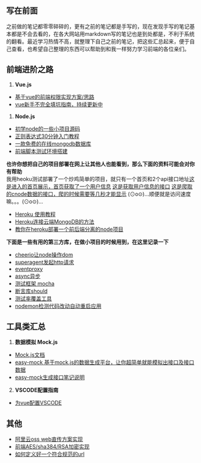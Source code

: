 ## 写在前面
之前做的笔记都零零碎碎的，更有之前的笔记都是手写的，现在发现手写的笔记基本都是不会去看的，在各大网站用markdown写的笔记也是到处都是，不利于系统的翻看。最近学习热情不高，就整理下自己之前的笔记，把这些汇总起来，便于自己查看，也希望自己整理的东西可以帮助到和我一样努力学习前端的各位亲们。

## 前端进阶之路

1. **Vue.js**
- [基于vue的前端权限实现方案/思路](https://github.com/44021987/vue-permission-control)
- [vue新手不完全填坑指南，持续更新中](https://github.com/44021987/mark/blob/master/vue.md)

1. **Node.js**
- [初学node的一些小项目源码](https://github.com/44021987/mark/blob/master/example/node)
- [正则表达式30分钟入门教程](http://www.cnblogs.com/deerchao/archive/2006/08/24/zhengzhe30fengzhongjiaocheng.html)
- [一款免费的在线mongodb数据库](https://mlab.com)
- [前端脚本测试环境搭建](http://phantomjs.org/)

**也许你想把自己的项目部署在网上让其他人也能看到，那么下面的资料可能会对你有帮助**  
我用heoku测试部署了一个炒鸡简单的项目，就只有一个首页和2个api接口地址[这是进入的首页展示，首页获取了一个用户信息](https://agile-wildwood-32110.herokuapp.com/) [这是获取用户信息的接口](https://agile-wildwood-32110.herokuapp.com/api/userInfo) [这是爬取的cnode数据的接口，爬的时候需要等几秒才能显示](https://agile-wildwood-32110.herokuapp.com/api/cnode) (⊙o⊙)…顺便就是访问速度嘛。。。(⊙o⊙)…
- [Heroku 使用教程](https://www.jianshu.com/p/7bc34e56fa39)
- [Heroku连接云端MongoDB的方法](https://blog.csdn.net/congyihao/article/details/60747447)
- [教你在heroku部署一个前后端分离的node项目](https://github.com/44021987/mark/blob/master/example/node/heroku.md)  

**下面是一些有用的第三方库，在做小项目的时候用到，在这里记录一下**
- [cheerio让node操作dom](https://github.com/cheeriojs/cheerio )  
- [superagent发起http请求](http://visionmedia.github.io/superagent/ )
- [eventproxy](https://github.com/JacksonTian/eventproxy )
- [async异步](https://github.com/caolan/async#queueworker-concurrency) 
- [测试框架 mocha](http://mochajs.org/)
- [断言库should](https://github.com/tj/should.js)
- [测试率覆盖工具](https://github.com/gotwarlost/istanbul)
- [nodemon检测代码改动自动重启应用](https://github.com/remy/nodemon)


## 工具类汇总

1. **数据模拟 Mock.js**
- [Mock.js文档](https://github.com/nuysoft/Mock/wiki)
- [easy-mock 基于mock.js的数据生成平台，让你超简单就能模拟出接口及接口数据](https://www.easy-mock.com)
- [easy-mock生成接口笔记说明](https://github.com/44021987/mark/blob/master/mock.md)

2. **VSCODE配置指南**
- [为vue配置VSCODE](https://www.zybuluo.com/lesonky/note/1003971)

## 其他
- [阿里云oss web直传方案实现](https://github.com/44021987/mark/blob/master/oss.md)
- [前端AES/sha384/RSA加密实现](https://github.com/44021987/mark/blob/master/example/encode.js)
- [如何定义好一个符合规范的url](https://www.cnblogs.com/wangsen/p/5890995.html)